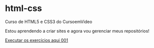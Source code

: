 # html-css
 Curso de HTML5 e CSS3 do CursoemVideo

 Estou aprendendo a criar sites e agora vou gerenciar meus repositórios!

<a href="https://isaquexavier33.github.io/html-css/exercicios/execute_aqui/index.html">Executar os exercícios aqui 001</a>
